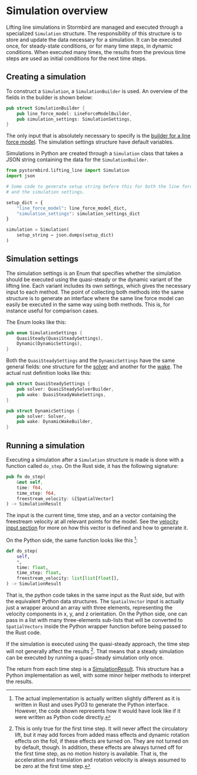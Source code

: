 # Simulation overview

Lifting line simulations in Stormbird are managed and executed through a specialized `Simulation` structure. The responsibility of this structure is to store and update the data necessary for a simulation. It can be executed once, for steady-state conditions, or for many time steps, in dynamic conditions. When executed many times, the results from the previous time steps are used as initial conditions for the next time steps.

## Creating a simulation

To construct a `Simulation`, a `SimulationBuilder` is used. An overview of the fields in the builder is shown below:

```rust
pub struct SimulationBuilder {
    pub line_force_model: LineForceModelBuilder,
    pub simulation_settings: SimulationSettings,
}
```

The only input that is absolutely necessary to specify is the [builder for a line force model](./../line_model/building_line_model.md). The simulation settings structure have default variables.

Simulations in Python are created through a `Simulation` class that takes a JSON string containing the  data for the `SimulationBuilder`.

```python
from pystormbird.lifting_line import Simulation
import json

# Some code to generate setup string before this for both the line force model
# and the simulation settings.

setup_dict = {
    "line_force_model": line_force_model_dict,
    "simulation_settings": simulation_settings_dict
}

simulation = Simulation(
    setup_string = json.dumps(setup_dict)
)
```

## Simulation settings
The simulation settings is an Enum that specifies whether the simulation should be executed using the quasi-steady or the dynamic variant of the lifting line. Each variant includes its own settings, which gives the necessary input to each method. The point of collecting both methods into the same structure is to generate an interface where the same line force model can easily be executed in the same way using both methods. This is, for instance useful for comparison cases.

The Enum looks like this:

```rust
pub enum SimulationSettings {
    QuasiSteady(QuasiSteadySettings),
    Dynamic(DynamicSettings),
}
```

Both the `QuasiSteadySettings` and the `DynamicSettings` have the same general fields: one structure for the [solver](./solver.md) and another for the [wake](./wake.md). The actual rust definition looks like this:

```rust
pub struct QuasiSteadySettings {
    pub solver: QuasiSteadySolverBuilder,
    pub wake: QuasiSteadyWakeSettings,
}

pub struct DynamicSettings {
    pub solver: Solver,
    pub wake: DynamicWakeBuilder,
}
```

## Running a simulation
Executing a simulation after a `Simulation` structure is made is done with a function called `do_step`. On the Rust side, it has the following signature:

```rust
pub fn do_step(
    &mut self,
    time: f64,
    time_step: f64,
    freestream_velocity: &[SpatialVector]
) -> SimulationResult
```

The input is the current time, time step, and an a vector containing the freestream velocity at all relevant points for the model. See the [velocity input section](./velocity_input.md) for more on how this vector is defined and how to generate it.

On the Python side, the same function looks like this [^note1]:

```python
def do_step(
    self,
    *,
    time: float,
    time_step: float,
    freestream_velocity: list[list[float]],
) -> SimulationResult
```

That is, the python code takes in the same input as the Rust side, but with the equivalent Python data structures. The `SpatialVector` input is actually just a wrapper around an array with three elements, representing the velocity components in x, y, and z orientation. On the Python side, one can pass in a list with many three-elements sub-lists that will be converted to `SpatialVectors` inside the Python wrapper function before being passed to the Rust code.

If the simulation is executed using the quasi-steady approach, the time step will not generally affect the results [^note2]. That means that a steady simulation can be executed by running a quasi-steady simulation only once.

The return from each time step is a [SimulationResult](./../line_model/force_calculations.md). This structure has a Python implementation as well, with some minor helper methods to interpret the results.

[^note1]: The actual implementation is actually written slightly different as it is written in Rust and uses PyO3 to generate the Python interface. However, the code shown represents how it would have look like if it were written as Python code directly.

[^note2]: This is only true for the first time step. It will never affect the circulatory lift, but it may add forces from added mass effects and dynamic rotation effects on the foil, if these effects are turned on. They are not turned on by default, though. In addition, these effects are always turned off for the first time step, as no motion history is available. That is, the acceleration and translation and rotation velocity is always assumed to be zero at the first time step.
